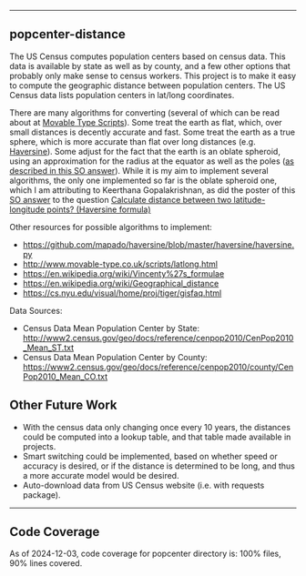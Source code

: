 -----
popcenter-distance
-----


The US Census computes population centers based on census data. This data is
available by state as well as by county, and a few other options that probably
only make sense to census workers. This project is to make it easy to compute
the geographic distance between population centers. The US Census data lists
population centers in lat/long coordinates.

There are many algorithms for converting (several of which can be read about
at [Movable Type Scripts](http://www.movable-type.co.uk/scripts/latlong.html)).
Some treat the earth as flat, which, over small distances is decently accurate 
and fast. Some treat the earth as a true sphere, which is more accurate than
flat over long distances (e.g.
[Haversine](https://en.wikipedia.org/wiki/Haversine_formula)). Some adjust for
the fact that the earth is an oblate spheroid, using an approximation for
the radius at the equator as well as the poles 
([as described in this SO answer](https://stackoverflow.com/a/37870363/2364215)).
While it is my aim to implement several algorithms, the only one implemented so
far is the oblate spheroid one, which I am attributing to Keerthana
Gopalakrishnan, as did the poster of this
[SO answer](https://stackoverflow.com/a/49916544/2364215) to the question
[Calculate distance between two latitude-longitude points? (Haversine formula)](https://stackoverflow.com/questions/27928/calculate-distance-between-two-latitude-longitude-points-haversine-formula)


Other resources for possible algorithms to implement:

* https://github.com/mapado/haversine/blob/master/haversine/haversine.py
* http://www.movable-type.co.uk/scripts/latlong.html
* https://en.wikipedia.org/wiki/Vincenty%27s_formulae
* https://en.wikipedia.org/wiki/Geographical_distance
* https://cs.nyu.edu/visual/home/proj/tiger/gisfaq.html

Data Sources:

* Census Data Mean Population Center by State:
    http://www2.census.gov/geo/docs/reference/cenpop2010/CenPop2010_Mean_ST.txt
* Census Data Mean Population Center by County:
    https://www2.census.gov/geo/docs/reference/cenpop2010/county/CenPop2010_Mean_CO.txt

Other Future Work
-------
* With the census data only changing once every 10 years, the distances could be
computed into a lookup table, and that table made available in projects.
* Smart switching could be implemented, based on whether speed or accuracy is
desired, or if the distance is determined to be long, and thus a more accurate
model would be desired.
* Auto-download data from US Census website (i.e. with requests package).


-----
Code Coverage
-----
As of 2024-12-03, code coverage for popcenter directory is:
100% files, 90% lines covered.
